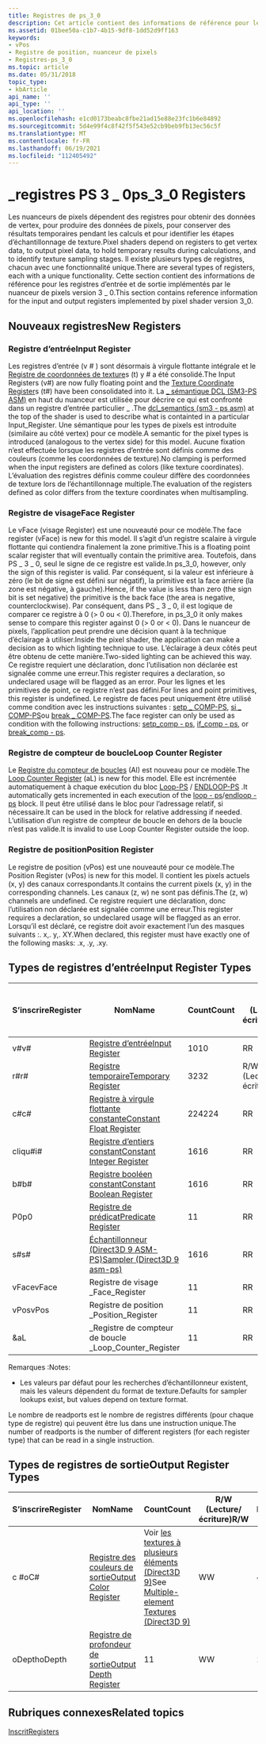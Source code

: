 ```yaml
---
title: Registres de ps_3_0
description: Cet article contient des informations de référence pour les registres d’entrée et de sortie implémentés par le nuanceur de pixels version 3_0.
ms.assetid: 01bee50a-c1b7-4b15-9df8-1dd52d9ff163
keywords:
- vPos
- Registre de position, nuanceur de pixels
- Registres-ps_3_0
ms.topic: article
ms.date: 05/31/2018
topic_type:
- kbArticle
api_name: ''
api_type: ''
api_location: ''
ms.openlocfilehash: e1cd0173beabc8fbe21ad15e88e23fc1b6e84892
ms.sourcegitcommit: 5d4e99f4c8f42f5f543e52cb9beb9fb13ec56c5f
ms.translationtype: MT
ms.contentlocale: fr-FR
ms.lasthandoff: 06/19/2021
ms.locfileid: "112405492"
---
```

# <a name="ps_3_0-registers"></a><span data-ttu-id="f8096-106">\_registres PS 3 \_ 0</span><span class="sxs-lookup"><span data-stu-id="f8096-106">ps\_3\_0 Registers</span></span>

<span data-ttu-id="f8096-107">Les nuanceurs de pixels dépendent des registres pour obtenir des données de vertex, pour produire des données de pixels, pour conserver des résultats temporaires pendant les calculs et pour identifier les étapes d’échantillonnage de texture.</span><span class="sxs-lookup"><span data-stu-id="f8096-107">Pixel shaders depend on registers to get vertex data, to output pixel data, to hold temporary results during calculations, and to identify texture sampling stages.</span></span> <span data-ttu-id="f8096-108">Il existe plusieurs types de registres, chacun avec une fonctionnalité unique.</span><span class="sxs-lookup"><span data-stu-id="f8096-108">There are several types of registers, each with a unique functionality.</span></span> <span data-ttu-id="f8096-109">Cette section contient des informations de référence pour les registres d’entrée et de sortie implémentés par le nuanceur de pixels version 3 \_ 0.</span><span class="sxs-lookup"><span data-stu-id="f8096-109">This section contains reference information for the input and output registers implemented by pixel shader version 3\_0.</span></span>

## <a name="new-registers"></a><span data-ttu-id="f8096-110">Nouveaux registres</span><span class="sxs-lookup"><span data-stu-id="f8096-110">New Registers</span></span>

### <a name="input-register"></a><span data-ttu-id="f8096-111">Registre d’entrée</span><span class="sxs-lookup"><span data-stu-id="f8096-111">Input Register</span></span>

<span data-ttu-id="f8096-112">Les registres d’entrée (v \# ) sont désormais à virgule flottante intégrale et le [Registre de coordonnées de texture](dx9-graphics-reference-asm-ps-registers-texture-coordinate.md)s (t) y \# a été consolidé.</span><span class="sxs-lookup"><span data-stu-id="f8096-112">The Input Registers (v\#) are now fully floating point and the [Texture Coordinate Register](dx9-graphics-reference-asm-ps-registers-texture-coordinate.md)s (t\#) have been consolidated into it.</span></span> <span data-ttu-id="f8096-113">La [ \_ sémantique DCL (SM3-PS ASM)](dcl-usage---ps.md) en haut du nuanceur est utilisée pour décrire ce qui est confronté dans un registre d’entrée particulier \_ .</span><span class="sxs-lookup"><span data-stu-id="f8096-113">The [dcl\_semantics (sm3 - ps asm)](dcl-usage---ps.md) at the top of the shader is used to describe what is containted in a particular Input\_Register.</span></span> <span data-ttu-id="f8096-114">Une sémantique pour les types de pixels est introduite (similaire au côté vertex) pour ce modèle.</span><span class="sxs-lookup"><span data-stu-id="f8096-114">A semantic for the pixel types is introduced (analogous to the vertex side) for this model.</span></span> <span data-ttu-id="f8096-115">Aucune fixation n’est effectuée lorsque les registres d’entrée sont définis comme des couleurs (comme les coordonnées de texture).</span><span class="sxs-lookup"><span data-stu-id="f8096-115">No clamping is performed when the input registers are defined as colors (like texture coordinates).</span></span> <span data-ttu-id="f8096-116">L’évaluation des registres définis comme couleur diffère des coordonnées de texture lors de l’échantillonnage multiple.</span><span class="sxs-lookup"><span data-stu-id="f8096-116">The evaluation of the registers defined as color differs from the texture coordinates when multisampling.</span></span>

### <a name="face-register"></a><span data-ttu-id="f8096-117">Registre de visage</span><span class="sxs-lookup"><span data-stu-id="f8096-117">Face Register</span></span>

<span data-ttu-id="f8096-118">Le vFace (visage Register) est une nouveauté pour ce modèle.</span><span class="sxs-lookup"><span data-stu-id="f8096-118">The face register (vFace) is new for this model.</span></span> <span data-ttu-id="f8096-119">Il s’agit d’un registre scalaire à virgule flottante qui contiendra finalement la zone primitive.</span><span class="sxs-lookup"><span data-stu-id="f8096-119">This is a floating point scalar register that will eventually contain the primitive area.</span></span> <span data-ttu-id="f8096-120">Toutefois, dans PS \_ 3 \_ 0, seul le signe de ce registre est valide.</span><span class="sxs-lookup"><span data-stu-id="f8096-120">In ps\_3\_0, however, only the sign of this register is valid.</span></span> <span data-ttu-id="f8096-121">Par conséquent, si la valeur est inférieure à zéro (le bit de signe est défini sur négatif), la primitive est la face arrière (la zone est négative, à gauche).</span><span class="sxs-lookup"><span data-stu-id="f8096-121">Hence, if the value is less than zero (the sign bit is set negative) the primitive is the back face (the area is negative, counterclockwise).</span></span> <span data-ttu-id="f8096-122">Par conséquent, dans PS \_ 3 \_ 0, il est logique de comparer ce registre à 0 (> 0 ou < 0).</span><span class="sxs-lookup"><span data-stu-id="f8096-122">Therefore, in ps\_3\_0 it only makes sense to compare this register against 0 (> 0 or < 0).</span></span> <span data-ttu-id="f8096-123">Dans le nuanceur de pixels, l’application peut prendre une décision quant à la technique d’éclairage à utiliser.</span><span class="sxs-lookup"><span data-stu-id="f8096-123">Inside the pixel shader, the application can make a decision as to which lighting technique to use.</span></span> <span data-ttu-id="f8096-124">L’éclairage à deux côtés peut être obtenu de cette manière.</span><span class="sxs-lookup"><span data-stu-id="f8096-124">Two-sided lighting can be achieved this way.</span></span> <span data-ttu-id="f8096-125">Ce registre requiert une déclaration, donc l’utilisation non déclarée est signalée comme une erreur.</span><span class="sxs-lookup"><span data-stu-id="f8096-125">This register requires a declaration, so undeclared usage will be flagged as an error.</span></span> <span data-ttu-id="f8096-126">Pour les lignes et les primitives de point, ce registre n’est pas défini.</span><span class="sxs-lookup"><span data-stu-id="f8096-126">For lines and point primitives, this register is undefined.</span></span> <span data-ttu-id="f8096-127">Le registre de faces peut uniquement être utilisé comme condition avec les instructions suivantes : [setp \_ COMP-PS](setp-comp---ps.md), [si \_ COMP-PS](if-comp---ps.md)ou [break \_ COMP-PS](break-comp---ps.md).</span><span class="sxs-lookup"><span data-stu-id="f8096-127">The face register can only be used as condition with the following instructions: [setp\_comp - ps](setp-comp---ps.md), [if\_comp - ps](if-comp---ps.md), or [break\_comp - ps](break-comp---ps.md).</span></span>

### <a name="loop-counter-register"></a><span data-ttu-id="f8096-128">Registre de compteur de boucle</span><span class="sxs-lookup"><span data-stu-id="f8096-128">Loop Counter Register</span></span>

<span data-ttu-id="f8096-129">Le [Registre du compteur de boucles](dx9-graphics-reference-asm-ps-registers-loop-counter.md) (Al) est nouveau pour ce modèle.</span><span class="sxs-lookup"><span data-stu-id="f8096-129">The [Loop Counter Register](dx9-graphics-reference-asm-ps-registers-loop-counter.md) (aL) is new for this model.</span></span> <span data-ttu-id="f8096-130">Elle est incrémentée automatiquement à chaque exécution du bloc [Loop-PS](loop---ps.md) / [ENDLOOP-PS](endloop---ps.md) .</span><span class="sxs-lookup"><span data-stu-id="f8096-130">It automatically gets incremented in each execution of the [loop - ps](loop---ps.md)/[endloop - ps](endloop---ps.md) block.</span></span> <span data-ttu-id="f8096-131">Il peut être utilisé dans le bloc pour l’adressage relatif, si nécessaire.</span><span class="sxs-lookup"><span data-stu-id="f8096-131">It can be used in the block for relative addressing if needed.</span></span> <span data-ttu-id="f8096-132">L’utilisation d’un registre de compteur de boucle en dehors de la boucle n’est pas valide.</span><span class="sxs-lookup"><span data-stu-id="f8096-132">It is invalid to use Loop Counter Register outside the loop.</span></span>

### <a name="position-register"></a><span data-ttu-id="f8096-133">Registre de position</span><span class="sxs-lookup"><span data-stu-id="f8096-133">Position Register</span></span>

<span data-ttu-id="f8096-134">Le registre de position (vPos) est une nouveauté pour ce modèle.</span><span class="sxs-lookup"><span data-stu-id="f8096-134">The Position Register (vPos) is new for this model.</span></span> <span data-ttu-id="f8096-135">Il contient les pixels actuels (x, y) des canaux correspondants.</span><span class="sxs-lookup"><span data-stu-id="f8096-135">It contains the current pixels (x, y) in the corresponding channels.</span></span> <span data-ttu-id="f8096-136">Les canaux (z, w) ne sont pas définis.</span><span class="sxs-lookup"><span data-stu-id="f8096-136">The (z, w) channels are undefined.</span></span> <span data-ttu-id="f8096-137">Ce registre requiert une déclaration, donc l’utilisation non déclarée est signalée comme une erreur.</span><span class="sxs-lookup"><span data-stu-id="f8096-137">This register requires a declaration, so undeclared usage will be flagged as an error.</span></span> <span data-ttu-id="f8096-138">Lorsqu’il est déclaré, ce registre doit avoir exactement l’un des masques suivants :. x,. y,. XY.</span><span class="sxs-lookup"><span data-stu-id="f8096-138">When declared, this register must have exactly one of the following masks: .x, .y, .xy.</span></span>

## <a name="input-register-types"></a><span data-ttu-id="f8096-139">Types de registres d’entrée</span><span class="sxs-lookup"><span data-stu-id="f8096-139">Input Register Types</span></span>



| <span data-ttu-id="f8096-140">S’inscrire</span><span class="sxs-lookup"><span data-stu-id="f8096-140">Register</span></span> | <span data-ttu-id="f8096-141">Nom</span><span class="sxs-lookup"><span data-stu-id="f8096-141">Name</span></span>                                                                                      | <span data-ttu-id="f8096-142">Count</span><span class="sxs-lookup"><span data-stu-id="f8096-142">Count</span></span> | <span data-ttu-id="f8096-143">R/W (Lecture/écriture)</span><span class="sxs-lookup"><span data-stu-id="f8096-143">R/W</span></span> | <span data-ttu-id="f8096-144">\# Ports de lecture</span><span class="sxs-lookup"><span data-stu-id="f8096-144">\# Read ports</span></span> | <span data-ttu-id="f8096-145">\# Lectures/inst</span><span class="sxs-lookup"><span data-stu-id="f8096-145">\# Reads/inst</span></span> | <span data-ttu-id="f8096-146">Dimension</span><span class="sxs-lookup"><span data-stu-id="f8096-146">Dimension</span></span> | <span data-ttu-id="f8096-147">RelAddr</span><span class="sxs-lookup"><span data-stu-id="f8096-147">RelAddr</span></span> | <span data-ttu-id="f8096-148">Valeurs par défaut</span><span class="sxs-lookup"><span data-stu-id="f8096-148">Defaults</span></span>   | <span data-ttu-id="f8096-149">DCL obligatoire</span><span class="sxs-lookup"><span data-stu-id="f8096-149">Requires DCL</span></span> |
|----------|-------------------------------------------------------------------------------------------|-------|-----|---------------|---------------|-----------|---------|------------|--------------|
| <span data-ttu-id="f8096-150">v\#</span><span class="sxs-lookup"><span data-stu-id="f8096-150">v\#</span></span>      | [<span data-ttu-id="f8096-151">Registre d’entrée</span><span class="sxs-lookup"><span data-stu-id="f8096-151">Input Register</span></span>](dx9-graphics-reference-asm-ps-registers-input-color.md)                 | <span data-ttu-id="f8096-152">10</span><span class="sxs-lookup"><span data-stu-id="f8096-152">10</span></span>    | <span data-ttu-id="f8096-153">R</span><span class="sxs-lookup"><span data-stu-id="f8096-153">R</span></span>   | <span data-ttu-id="f8096-154">1</span><span class="sxs-lookup"><span data-stu-id="f8096-154">1</span></span>             | <span data-ttu-id="f8096-155">Illimité</span><span class="sxs-lookup"><span data-stu-id="f8096-155">Unlimited</span></span>     | <span data-ttu-id="f8096-156">4</span><span class="sxs-lookup"><span data-stu-id="f8096-156">4</span></span>         | <span data-ttu-id="f8096-157">&</span><span class="sxs-lookup"><span data-stu-id="f8096-157">aL</span></span>      | <span data-ttu-id="f8096-158">Aucun</span><span class="sxs-lookup"><span data-stu-id="f8096-158">None</span></span>       | <span data-ttu-id="f8096-159">Oui</span><span class="sxs-lookup"><span data-stu-id="f8096-159">Yes</span></span>          |
| <span data-ttu-id="f8096-160">r\#</span><span class="sxs-lookup"><span data-stu-id="f8096-160">r\#</span></span>      | [<span data-ttu-id="f8096-161">Registre temporaire</span><span class="sxs-lookup"><span data-stu-id="f8096-161">Temporary Register</span></span>](dx9-graphics-reference-asm-ps-registers-temporary.md)               | <span data-ttu-id="f8096-162">32</span><span class="sxs-lookup"><span data-stu-id="f8096-162">32</span></span>    | <span data-ttu-id="f8096-163">R/W (Lecture/écriture)</span><span class="sxs-lookup"><span data-stu-id="f8096-163">R/W</span></span> | <span data-ttu-id="f8096-164">3</span><span class="sxs-lookup"><span data-stu-id="f8096-164">3</span></span>             | <span data-ttu-id="f8096-165">Illimité</span><span class="sxs-lookup"><span data-stu-id="f8096-165">Unlimited</span></span>     | <span data-ttu-id="f8096-166">4</span><span class="sxs-lookup"><span data-stu-id="f8096-166">4</span></span>         | <span data-ttu-id="f8096-167">Non</span><span class="sxs-lookup"><span data-stu-id="f8096-167">No</span></span>      | <span data-ttu-id="f8096-168">None</span><span class="sxs-lookup"><span data-stu-id="f8096-168">None</span></span>       | <span data-ttu-id="f8096-169">Non</span><span class="sxs-lookup"><span data-stu-id="f8096-169">No</span></span>           |
| <span data-ttu-id="f8096-170">c\#</span><span class="sxs-lookup"><span data-stu-id="f8096-170">c\#</span></span>      | [<span data-ttu-id="f8096-171">Registre à virgule flottante constante</span><span class="sxs-lookup"><span data-stu-id="f8096-171">Constant Float Register</span></span>](dx9-graphics-reference-asm-ps-registers-constant-float.md)     | <span data-ttu-id="f8096-172">224</span><span class="sxs-lookup"><span data-stu-id="f8096-172">224</span></span>   | <span data-ttu-id="f8096-173">R</span><span class="sxs-lookup"><span data-stu-id="f8096-173">R</span></span>   | <span data-ttu-id="f8096-174">1</span><span class="sxs-lookup"><span data-stu-id="f8096-174">1</span></span>             | <span data-ttu-id="f8096-175">Illimité</span><span class="sxs-lookup"><span data-stu-id="f8096-175">Unlimited</span></span>     | <span data-ttu-id="f8096-176">4</span><span class="sxs-lookup"><span data-stu-id="f8096-176">4</span></span>         | <span data-ttu-id="f8096-177">Non</span><span class="sxs-lookup"><span data-stu-id="f8096-177">No</span></span>      | <span data-ttu-id="f8096-178">0000</span><span class="sxs-lookup"><span data-stu-id="f8096-178">0000</span></span>       | <span data-ttu-id="f8096-179">Non</span><span class="sxs-lookup"><span data-stu-id="f8096-179">No</span></span>           |
| <span data-ttu-id="f8096-180">cliqu\#</span><span class="sxs-lookup"><span data-stu-id="f8096-180">i\#</span></span>      | [<span data-ttu-id="f8096-181">Registre d’entiers constant</span><span class="sxs-lookup"><span data-stu-id="f8096-181">Constant Integer Register</span></span>](dx9-graphics-reference-asm-ps-registers-constant-integer.md) | <span data-ttu-id="f8096-182">16</span><span class="sxs-lookup"><span data-stu-id="f8096-182">16</span></span>    | <span data-ttu-id="f8096-183">R</span><span class="sxs-lookup"><span data-stu-id="f8096-183">R</span></span>   | <span data-ttu-id="f8096-184">1</span><span class="sxs-lookup"><span data-stu-id="f8096-184">1</span></span>             | <span data-ttu-id="f8096-185">1</span><span class="sxs-lookup"><span data-stu-id="f8096-185">1</span></span>             | <span data-ttu-id="f8096-186">4</span><span class="sxs-lookup"><span data-stu-id="f8096-186">4</span></span>         | <span data-ttu-id="f8096-187">Non</span><span class="sxs-lookup"><span data-stu-id="f8096-187">No</span></span>      | <span data-ttu-id="f8096-188">0000</span><span class="sxs-lookup"><span data-stu-id="f8096-188">0000</span></span>       | <span data-ttu-id="f8096-189">Non</span><span class="sxs-lookup"><span data-stu-id="f8096-189">No</span></span>           |
| <span data-ttu-id="f8096-190">b\#</span><span class="sxs-lookup"><span data-stu-id="f8096-190">b\#</span></span>      | [<span data-ttu-id="f8096-191">Registre booléen constant</span><span class="sxs-lookup"><span data-stu-id="f8096-191">Constant Boolean Register</span></span>](dx9-graphics-reference-asm-ps-registers-constant-boolean.md) | <span data-ttu-id="f8096-192">16</span><span class="sxs-lookup"><span data-stu-id="f8096-192">16</span></span>    | <span data-ttu-id="f8096-193">R</span><span class="sxs-lookup"><span data-stu-id="f8096-193">R</span></span>   | <span data-ttu-id="f8096-194">1</span><span class="sxs-lookup"><span data-stu-id="f8096-194">1</span></span>             | <span data-ttu-id="f8096-195">1</span><span class="sxs-lookup"><span data-stu-id="f8096-195">1</span></span>             | <span data-ttu-id="f8096-196">1</span><span class="sxs-lookup"><span data-stu-id="f8096-196">1</span></span>         | <span data-ttu-id="f8096-197">Non</span><span class="sxs-lookup"><span data-stu-id="f8096-197">No</span></span>      | <span data-ttu-id="f8096-198">FALSE</span><span class="sxs-lookup"><span data-stu-id="f8096-198">FALSE</span></span>      | <span data-ttu-id="f8096-199">Non</span><span class="sxs-lookup"><span data-stu-id="f8096-199">No</span></span>           |
| <span data-ttu-id="f8096-200">P0</span><span class="sxs-lookup"><span data-stu-id="f8096-200">p0</span></span>       | [<span data-ttu-id="f8096-201">Registre de prédicat</span><span class="sxs-lookup"><span data-stu-id="f8096-201">Predicate Register</span></span>](dx9-graphics-reference-asm-ps-registers-predicate.md)               | <span data-ttu-id="f8096-202">1</span><span class="sxs-lookup"><span data-stu-id="f8096-202">1</span></span>     | <span data-ttu-id="f8096-203">R</span><span class="sxs-lookup"><span data-stu-id="f8096-203">R</span></span>   | <span data-ttu-id="f8096-204">1</span><span class="sxs-lookup"><span data-stu-id="f8096-204">1</span></span>             | <span data-ttu-id="f8096-205">1</span><span class="sxs-lookup"><span data-stu-id="f8096-205">1</span></span>             | <span data-ttu-id="f8096-206">1</span><span class="sxs-lookup"><span data-stu-id="f8096-206">1</span></span>         | <span data-ttu-id="f8096-207">Non</span><span class="sxs-lookup"><span data-stu-id="f8096-207">No</span></span>      | <span data-ttu-id="f8096-208">None</span><span class="sxs-lookup"><span data-stu-id="f8096-208">None</span></span>       | <span data-ttu-id="f8096-209">Non</span><span class="sxs-lookup"><span data-stu-id="f8096-209">No</span></span>           |
| <span data-ttu-id="f8096-210">s\#</span><span class="sxs-lookup"><span data-stu-id="f8096-210">s\#</span></span>      | [<span data-ttu-id="f8096-211">Échantillonneur (Direct3D 9 ASM-PS)</span><span class="sxs-lookup"><span data-stu-id="f8096-211">Sampler (Direct3D 9 asm-ps)</span></span>](dx9-graphics-reference-asm-ps-registers-sampler.md)        | <span data-ttu-id="f8096-212">16</span><span class="sxs-lookup"><span data-stu-id="f8096-212">16</span></span>    | <span data-ttu-id="f8096-213">R</span><span class="sxs-lookup"><span data-stu-id="f8096-213">R</span></span>   | <span data-ttu-id="f8096-214">1</span><span class="sxs-lookup"><span data-stu-id="f8096-214">1</span></span>             | <span data-ttu-id="f8096-215">1</span><span class="sxs-lookup"><span data-stu-id="f8096-215">1</span></span>             | <span data-ttu-id="f8096-216">4</span><span class="sxs-lookup"><span data-stu-id="f8096-216">4</span></span>         | <span data-ttu-id="f8096-217">Non</span><span class="sxs-lookup"><span data-stu-id="f8096-217">No</span></span>      | <span data-ttu-id="f8096-218">Voir la remarque 1</span><span class="sxs-lookup"><span data-stu-id="f8096-218">See note 1</span></span> | <span data-ttu-id="f8096-219">Oui</span><span class="sxs-lookup"><span data-stu-id="f8096-219">Yes</span></span>          |
| <span data-ttu-id="f8096-220">vFace</span><span class="sxs-lookup"><span data-stu-id="f8096-220">vFace</span></span>    | <span data-ttu-id="f8096-221">Registre de visage \_</span><span class="sxs-lookup"><span data-stu-id="f8096-221">Face\_Register</span></span>                                                                            | <span data-ttu-id="f8096-222">1</span><span class="sxs-lookup"><span data-stu-id="f8096-222">1</span></span>     | <span data-ttu-id="f8096-223">R</span><span class="sxs-lookup"><span data-stu-id="f8096-223">R</span></span>   | <span data-ttu-id="f8096-224">1</span><span class="sxs-lookup"><span data-stu-id="f8096-224">1</span></span>             | <span data-ttu-id="f8096-225">Illimité</span><span class="sxs-lookup"><span data-stu-id="f8096-225">Unlimited</span></span>     | <span data-ttu-id="f8096-226">1</span><span class="sxs-lookup"><span data-stu-id="f8096-226">1</span></span>         | <span data-ttu-id="f8096-227">Non</span><span class="sxs-lookup"><span data-stu-id="f8096-227">No</span></span>      | <span data-ttu-id="f8096-228">None</span><span class="sxs-lookup"><span data-stu-id="f8096-228">None</span></span>       | <span data-ttu-id="f8096-229">Oui</span><span class="sxs-lookup"><span data-stu-id="f8096-229">Yes</span></span>          |
| <span data-ttu-id="f8096-230">vPos</span><span class="sxs-lookup"><span data-stu-id="f8096-230">vPos</span></span>     | <span data-ttu-id="f8096-231">Registre de position \_</span><span class="sxs-lookup"><span data-stu-id="f8096-231">Position\_Register</span></span>                                                                        | <span data-ttu-id="f8096-232">1</span><span class="sxs-lookup"><span data-stu-id="f8096-232">1</span></span>     | <span data-ttu-id="f8096-233">R</span><span class="sxs-lookup"><span data-stu-id="f8096-233">R</span></span>   | <span data-ttu-id="f8096-234">1</span><span class="sxs-lookup"><span data-stu-id="f8096-234">1</span></span>             | <span data-ttu-id="f8096-235">Illimité</span><span class="sxs-lookup"><span data-stu-id="f8096-235">Unlimited</span></span>     | <span data-ttu-id="f8096-236">4</span><span class="sxs-lookup"><span data-stu-id="f8096-236">4</span></span>         | <span data-ttu-id="f8096-237">Non</span><span class="sxs-lookup"><span data-stu-id="f8096-237">No</span></span>      | <span data-ttu-id="f8096-238">None</span><span class="sxs-lookup"><span data-stu-id="f8096-238">None</span></span>       | <span data-ttu-id="f8096-239">Oui</span><span class="sxs-lookup"><span data-stu-id="f8096-239">Yes</span></span>          |
| <span data-ttu-id="f8096-240">&</span><span class="sxs-lookup"><span data-stu-id="f8096-240">aL</span></span>       | <span data-ttu-id="f8096-241">\_Registre de compteur de boucle \_</span><span class="sxs-lookup"><span data-stu-id="f8096-241">Loop\_Counter\_Register</span></span>                                                                   | <span data-ttu-id="f8096-242">1</span><span class="sxs-lookup"><span data-stu-id="f8096-242">1</span></span>     | <span data-ttu-id="f8096-243">R</span><span class="sxs-lookup"><span data-stu-id="f8096-243">R</span></span>   | <span data-ttu-id="f8096-244">1</span><span class="sxs-lookup"><span data-stu-id="f8096-244">1</span></span>             | <span data-ttu-id="f8096-245">Illimité</span><span class="sxs-lookup"><span data-stu-id="f8096-245">Unlimited</span></span>     | <span data-ttu-id="f8096-246">1</span><span class="sxs-lookup"><span data-stu-id="f8096-246">1</span></span>         | <span data-ttu-id="f8096-247">n/a</span><span class="sxs-lookup"><span data-stu-id="f8096-247">n/a</span></span>     | <span data-ttu-id="f8096-248">Aucun</span><span class="sxs-lookup"><span data-stu-id="f8096-248">None</span></span>       | <span data-ttu-id="f8096-249">Non</span><span class="sxs-lookup"><span data-stu-id="f8096-249">No</span></span>           |



 

<span data-ttu-id="f8096-250">Remarques :</span><span class="sxs-lookup"><span data-stu-id="f8096-250">Notes:</span></span>

-   <span data-ttu-id="f8096-251">Les valeurs par défaut pour les recherches d’échantillonneur existent, mais les valeurs dépendent du format de texture.</span><span class="sxs-lookup"><span data-stu-id="f8096-251">Defaults for sampler lookups exist, but values depend on texture format.</span></span>

<span data-ttu-id="f8096-252">Le nombre de readports est le nombre de registres différents (pour chaque type de registre) qui peuvent être lus dans une instruction unique.</span><span class="sxs-lookup"><span data-stu-id="f8096-252">The number of readports is the number of different registers (for each register type) that can be read in a single instruction.</span></span>

## <a name="output-register-types"></a><span data-ttu-id="f8096-253">Types de registres de sortie</span><span class="sxs-lookup"><span data-stu-id="f8096-253">Output Register Types</span></span>



| <span data-ttu-id="f8096-254">S’inscrire</span><span class="sxs-lookup"><span data-stu-id="f8096-254">Register</span></span> | <span data-ttu-id="f8096-255">Nom</span><span class="sxs-lookup"><span data-stu-id="f8096-255">Name</span></span>                                                                              | <span data-ttu-id="f8096-256">Count</span><span class="sxs-lookup"><span data-stu-id="f8096-256">Count</span></span>                                                                             | <span data-ttu-id="f8096-257">R/W (Lecture/écriture)</span><span class="sxs-lookup"><span data-stu-id="f8096-257">R/W</span></span> | <span data-ttu-id="f8096-258">Dimension</span><span class="sxs-lookup"><span data-stu-id="f8096-258">Dimension</span></span> | <span data-ttu-id="f8096-259">RelAddr</span><span class="sxs-lookup"><span data-stu-id="f8096-259">RelAddr</span></span> | <span data-ttu-id="f8096-260">Valeurs par défaut</span><span class="sxs-lookup"><span data-stu-id="f8096-260">Defaults</span></span> | <span data-ttu-id="f8096-261">DCL obligatoire</span><span class="sxs-lookup"><span data-stu-id="f8096-261">Requires DCL</span></span> |
|----------|-----------------------------------------------------------------------------------|-----------------------------------------------------------------------------------|-----|-----------|---------|----------|--------------|
| <span data-ttu-id="f8096-262">c #</span><span class="sxs-lookup"><span data-stu-id="f8096-262">oC#</span></span>     | [<span data-ttu-id="f8096-263">Registre des couleurs de sortie</span><span class="sxs-lookup"><span data-stu-id="f8096-263">Output Color Register</span></span>](dx9-graphics-reference-asm-ps-registers-output-color.md) | <span data-ttu-id="f8096-264">Voir [les textures à plusieurs éléments (Direct3D 9)](/windows/desktop/direct3d9/multiple-element-textures)</span><span class="sxs-lookup"><span data-stu-id="f8096-264">See [Multiple-element Textures (Direct3D 9)](/windows/desktop/direct3d9/multiple-element-textures)</span></span> | <span data-ttu-id="f8096-265">W</span><span class="sxs-lookup"><span data-stu-id="f8096-265">W</span></span>   | <span data-ttu-id="f8096-266">4</span><span class="sxs-lookup"><span data-stu-id="f8096-266">4</span></span>         | <span data-ttu-id="f8096-267">Non</span><span class="sxs-lookup"><span data-stu-id="f8096-267">No</span></span>      | <span data-ttu-id="f8096-268">None</span><span class="sxs-lookup"><span data-stu-id="f8096-268">None</span></span>     | <span data-ttu-id="f8096-269">Non</span><span class="sxs-lookup"><span data-stu-id="f8096-269">No</span></span>           |
| <span data-ttu-id="f8096-270">oDepth</span><span class="sxs-lookup"><span data-stu-id="f8096-270">oDepth</span></span>   | [<span data-ttu-id="f8096-271">Registre de profondeur de sortie</span><span class="sxs-lookup"><span data-stu-id="f8096-271">Output Depth Register</span></span>](dx9-graphics-reference-asm-ps-registers-output-depth.md) | <span data-ttu-id="f8096-272">1</span><span class="sxs-lookup"><span data-stu-id="f8096-272">1</span></span>                                                                                 | <span data-ttu-id="f8096-273">W</span><span class="sxs-lookup"><span data-stu-id="f8096-273">W</span></span>   | <span data-ttu-id="f8096-274">1</span><span class="sxs-lookup"><span data-stu-id="f8096-274">1</span></span>         | <span data-ttu-id="f8096-275">Non</span><span class="sxs-lookup"><span data-stu-id="f8096-275">No</span></span>      | <span data-ttu-id="f8096-276">None</span><span class="sxs-lookup"><span data-stu-id="f8096-276">None</span></span>     | <span data-ttu-id="f8096-277">Non</span><span class="sxs-lookup"><span data-stu-id="f8096-277">No</span></span>           |



 

## <a name="related-topics"></a><span data-ttu-id="f8096-278">Rubriques connexes</span><span class="sxs-lookup"><span data-stu-id="f8096-278">Related topics</span></span>

<dl> <dt>

[<span data-ttu-id="f8096-279">Inscrit</span><span class="sxs-lookup"><span data-stu-id="f8096-279">Registers</span></span>](dx9-graphics-reference-asm-ps-registers.md)
</dt> </dl>

 

 